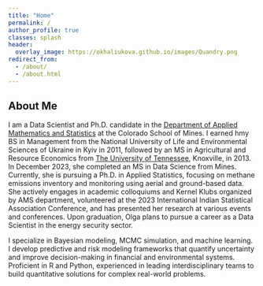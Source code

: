 ```yaml
---
title: "Home"
permalink: /
author_profile: true
classes: splash
header:
  overlay_image: https://okhaliukova.github.io/images/Quandry.png
redirect_from:
  - /about/
  - /about.html
---
```


About Me
------
I am a Data Scientist and Ph.D. candidate in the <a href="https://ams.mines.edu/" target="_blank">Department of Applied Mathematics and Statistics</a> at the Colorado School of Mines. I earned hmy BS in Management from the National University of Life and Environmental Sciences of Ukraine in Kyiv in 2011, followed by an MS in Agricultural and Resource Economics from <a href="[https://ut.edu/](https://arec.tennessee.edu/)" target="_blank">The University of Tennessee</a>, Knoxville, in 2013. In December 2023, she completed an MS in Data Science from Mines. Currently, she is pursuing a Ph.D. in Applied Statistics, focusing on methane emissions inventory and monitoring using aerial and ground-based data. She actively engages in academic colloquiums and Kernel Klubs organized by AMS department, volunteered at the 2023 International Indian Statistical Association Conference, and has presented her research at various events and conferences. Upon graduation, Olga plans to pursue a career as a Data Scientist in the energy security sector.



I specialize in Bayesian modeling, MCMC simulation, and machine learning. I develop predictive and risk modeling frameworks that quantify uncertainty and improve decision-making in financial and environmental systems. Proficient in R and Python, experienced in leading interdisciplinary teams to build quantitative solutions for complex real-world problems.
